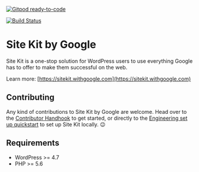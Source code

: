 [![Gitpod ready-to-code](https://img.shields.io/badge/Gitpod-ready--to--code-blue?logo=gitpod)](https://gitpod.io/#https://github.com/google/site-kit-wp)

[![Build Status](https://travis-ci.com/google/site-kit-wp.svg?token=smY3Y9yhMfh6hWnXQ2te&branch=develop)](https://travis-ci.com/google/site-kit-wp/)
# Site Kit by Google

Site Kit is a one-stop solution for WordPress users to use everything Google has to offer to make them successful on the web.

Learn more: [https://sitekit.withgoogle.com](https://sitekit.withgoogle.com)

## Contributing

Any kind of contributions to Site Kit by Google are welcome. Head over to the [Contributor Handhook](https://github.com/google/site-kit-wp/wiki) to get started, or directly to the [Engineering set up quickstart](https://github.com/google/site-kit-wp/wiki/Engineering#set-up-site-kit-project) to set up Site Kit locally. :wink:

## Requirements

* WordPress >= 4.7
* PHP >= 5.6
